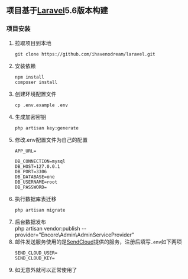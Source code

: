 ## 项目基于[Laravel](https://github.com/laravel/laravel)5.6版本构建

### 项目安装  
1. 拉取项目到本地  
    ```
    git clone https://github.com/ihavenodream/laravel.git
    ```
2. 安装依赖  
    ```
    npm install  
    composer install
    ```
3. 创建环境配置文件  
    ```
    cp .env.example .env
    ```
4. 生成加密密钥  
    ```
    php artisan key:generate
    ```
5. 修改.env配置文件为自己的配置  
    ```
    APP_URL=  

    DB_CONNECTION=mysql  
    DB_HOST=127.0.0.1  
    DB_PORT=3306  
    DB_DATABASE=one  
    DB_USERNAME=root  
    DB_PASSWORD=  
    ```
6. 执行数据库表迁移  
    ```
    php artisan migrate
    ```  
7. 后台数据发布  
    php artisan vendor:publish --provider="Encore\Admin\AdminServiceProvider"
8. 邮件发送服务使用的是[SendCloud](https://sendcloud.sohu.com/)提供的服务，注册后填写`.env`如下两项  
    ```
    SEND_CLOUD_USER=  
    SEND_CLOUD_KEY=  
    ```  
9. 如无意外就可以正常使用了